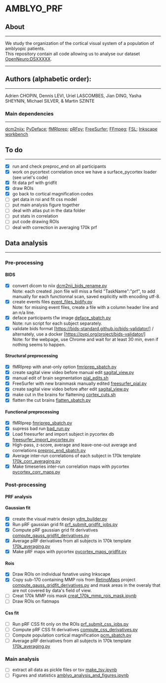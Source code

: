 # AMBLYO_PRF
## About
---
We study the organization of the cortical visual system of a population of amblyopic patients.</br>
This repository contain all code allowing us to analyse our dataset [OpenNeuro:DSXXXXX](https://openneuro.org/datasets/dsXXXX).</br>

---
## Authors (alphabetic order): 
---
Adrien CHOPIN, Dennis LEVI, Uriel LASCOMBES, Jian DING, Yasha SHEYNIN, Michael SILVER, & Martin SZINTE

### Main dependencies
---
[dcm2niix](https://github.com/rordenlab/dcm2niix); 
[PyDeface](https://github.com/poldracklab/pydeface); 
[fMRIprep](https://fmriprep.org/en/stable/); 
[pRFpy](https://github.com/VU-Cog-Sci/prfpy); 
[FreeSurfer](https://surfer.nmr.mgh.harvard.edu/);
[FFmpeg](https://ffmpeg.org/);
[FSL](https://fsl.fmrib.ox.ac.uk);
[Inkscape](https://inkscape.org/)
[workbench](https://humanconnectome.org/software/connectome-workbench)
</br>


## To do
---
- [x] run and check preproc_end on all participants
- [x] work on pycortext correlation once we have a surface_pycortex loader (see uriel's code)
- [x] fit data prf with gridfit
- [x] draw ROIs
- [x] go back to cortical magnification codes
- [ ] get data in roi and fit css model
- [ ] put main analysis figure together
- [ ] deal with atlas put in the data folder
- [ ] put stats in correlation
- [ ] put code drawing ROIs
- [ ] deal with correction in averaging 170k prf

## Data analysis
---

### Pre-processing

#### BIDS
- [x] convert dicom to niix [dcm2nii_bids_rename.py](analysis_code/preproc/bids/dcm2nii_bids_rename.py) 
    </br>Note: each created .json file will miss a field "TaskName":"prf", to add manually for each functionnal scan, saved explicitly with encoding utf-8.
- [x] create events files [event_files_bidify.py](analysis_code/preproc/bids/event_files_bidify.py) 
    </br>Note: for missing event files, create a file with a column header line and an n/a line.
- [x] deface participants t1w image [deface_sbatch.py](analysis_code/preproc/bids/deface_sbatch.py) 
    </br>Note: run script for each subject separately.
- [x] validate bids format [https://bids-standard.github.io/bids-validator/] / alternately, use a docker [https://pypi.org/project/bids-validator/]
    </br>Note: for the webpage, use Chrome and wait for at least 30 min, even if nothing seems to happen.

#### Structural preprocessing
- [x] fMRIprep with anat-only option [fmriprep_sbatch.py](analysis_code/preproc/functional/fmriprep_sbatch.py)
- [x] create sagital view video before manual edit [sagital_view.py](analysis_code/preproc/anatomical/sagital_view.py)
- [x] manual edit of brain segmentation [pial_edits.sh](analysis_code/preproc/anatomical/pial_edits.sh)
- [x] FreeSurfer with new brainmask manually edited [freesurfer_pial.py](analysis_code/preproc/anatomical/freesurfer_pial.py)
- [x] create sagital view video before after edit [sagital_view.py](analysis_code/preproc/anatomical/sagital_view.py)
- [x] make cut in the brains for flattening [cortex_cuts.sh](analysis_code/preproc/anatomical/cortex_cuts.sh)
- [x] flatten the cut brains [flatten_sbatch.py](analysis_code/preproc/anatomical/flatten_sbatch.py)

#### Functional preprocessing
- [x] fMRIprep [fmriprep_sbatch.py](analysis_code/preproc/functional/fmriprep_sbatch.py)
- [x] supress bad run [bad_run.py](analysis_code/preproc/functional/bad_run.py)
- [x] Load freesurfer and import subject in pycortex db [freesurfer_import_pycortex.py](analysis_code/preproc/functional/freesurfer_import_pycortex.py)
- [x] High-pass, z-score, average and leave-one-out average and correlations [preproc_end_sbatch.py](analysis_code/preproc/functional/preproc_end_sbatch.py)
- [x] Average inter-run correlations of each subject in 170k template [170k_corr_averaging.py](analysis_code/preproc/functional/170k_corr_averaging.py)
- [x] Make timeseries inter-run correlation maps with pycortex [pycortex_corr_maps.py](analysis_code/preproc/functional/pycortex_corr_maps.py)
 
### Post-processing

#### PRF analysis

#### Gaussian fit
- [x] create the visual matrix design [vdm_builder.py](analysis_code/postproc/prf/vdm_builder.py)
- [x] Run pRF gaussian grid fit [prf_submit_gridfit_jobs.py](analysis_code/postproc/prf/fit/prf_submit_gridfit_jobs.py)
- [x] Compute pRF gaussian grid fit derivatives [compute_gauss_gridfit_derivatives.py](analysis_code/postproc/prf/postfit/compute_gauss_gridfit_derivatives.py)
- [x] Average pRF derivatives from all subjects in 170k template [170k_averaging.py](analysis_code/postproc/prf/postfit/170k_prf_averaging.py)
- [x] Make pRF maps with pycortex [pycortex_maps_gridfit.py](analysis_code/postproc/prf/postfit/pycortex_maps_gridfit.py)

#### Rois
- [x] Draw ROIs on individual fsnative using Inkscape
- [x] Copy sub-170 containing MMP rois from [RetinoMaps](https://github.com/mszinte/RetinoMaps) project [compute_gauss_gridfit_derivatives.py](https://github.com/mszinte/RetinoMaps/blob/main/analysis_code/atlas/create_170k_mmp_rois_mask.ipynb) and mask areas in the overaly that are not covered by data's field of view.
- [ ] Creat 170k MMP rois mask [creat_170k_mmp_rois_mask.ipynb](analysis_code/atlas/creat_170k_mmp_rois_mask.ipynb)
- [ ] Draw ROIs on flatmaps

#### Css fit
- [ ] Run pRF CSS fit only on the ROIs [prf_submit_css_jobs.py](analysis_code/postproc/prf/fit/prf_submit_css_jobs.py)
- [ ] Compute pRF CSS fit derivatives [compute_css_derivatives.py](analysis_code/postproc/prf/postfit/compute_css_derivatives.py)
- [ ] Compute population cortical magnification [pcm_sbatch.py](analysis_code/postproc/pcm/pcm_sbatch.py)
- [ ] Average pRF derivatives from all subjects in 170k template [170k_averaging.py](analysis_code/postproc/prf/postfit/170k_averaging.py) 

### Main analysis
- [ ] extract all data as pickle files or tsv [make_tsv.ipynb](analysis_code/postproc/prf/postfit/make_tsv.ipynb)
- [ ] Figures and statistics [amblyo_analysis_and_figures.ipynb](analysis_code/postproc/result_analysis/amblyo_analysis_and_figures.ipynb)